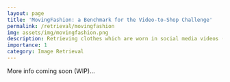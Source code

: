 ```yaml
---
layout: page
title: 'MovingFashion: a Benchmark for the Video-to-Shop Challenge'
permalink: /retrieval/movingfashion
img: assets/img/movingfashion.png
description: Retrieving clothes which are worn in social media videos (Instagram, TikTok) is the latest frontier of e-fashion, referred to as "video-to-shop" in the computer vision literature. In this paper we present MovingFashion, the first publicly available dataset to cope with this challenge.
importance: 1
category: Image Retrieval
---
```


More info coming soon (WIP)...

